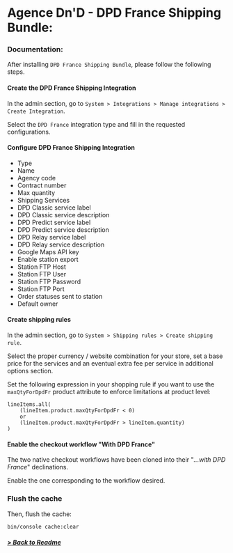 # Agence Dn'D - DPD France Shipping Bundle:

### Documentation:

After installing `DPD France Shipping Bundle`, please follow the following steps.

#### Create the DPD France Shipping Integration

In the admin section, go to `System > Integrations > Manage integrations > Create Integration`.

Select the `DPD France` integration type and fill in the requested configurations.

#### Configure DPD France Shipping Integration

* Type
* Name
* Agency code
* Contract number
* Max quantity
* Shipping Services
* DPD Classic service label
* DPD Classic service description
* DPD Predict service label
* DPD Predict service description
* DPD Relay service label
* DPD Relay service description
* Google Maps API key
* Enable station export
* Station FTP Host
* Station FTP User
* Station FTP Password
* Station FTP Port
* Order statuses sent to station
* Default owner

#### Create shipping rules

In the admin section, go to `System > Shipping rules > Create shipping rule`.

Select the proper currency / website combination for your store, set a base price for the services and an eventual extra fee per service in additional options section.

Set the following expression in your shopping rule if you want to use the `maxQtyForDpdFr` product attribute to enforce limitations at product level:
```
lineItems.all(
    (lineItem.product.maxQtyForDpdFr < 0)
    or
    (lineItem.product.maxQtyForDpdFr > lineItem.quantity)
)
```

#### Enable the checkout workflow "With DPD France"

The two native checkout workflows have been cloned into their "*...with DPD France*" declinations.

Enable the one corresponding to the workflow desired.

### Flush the cache

Then, flush the cache:
```bash
bin/console cache:clear
```

##### [> Back to Readme](../README.md)
